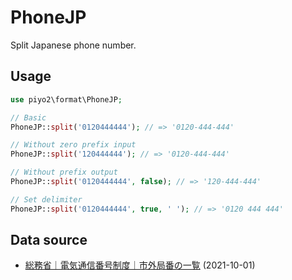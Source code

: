 # PhoneJP

Split Japanese phone number.

## Usage

```PHP
use piyo2\format\PhoneJP;

// Basic
PhoneJP::split('0120444444'); // => '0120-444-444'

// Without zero prefix input
PhoneJP::split('120444444'); // => '0120-444-444'

// Without prefix output
PhoneJP::split('0120444444', false); // => '120-444-444'

// Set delimiter
PhoneJP::split('0120444444', true, ' '); // => '0120 444 444'
```

## Data source

- [総務省｜電気通信番号制度｜市外局番の一覧](http://www.soumu.go.jp/main_sosiki/joho_tsusin/top/tel_number/shigai_list.html) (2021-10-01)
